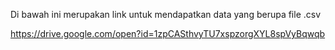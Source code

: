 Di bawah ini merupakan link untuk mendapatkan data yang berupa file .csv

https://drive.google.com/open?id=1zpCASthvyTU7xspzorgXYL8spVyBqwqb
